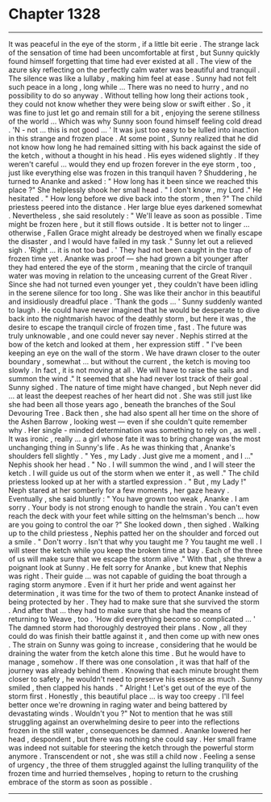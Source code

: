 
# Chapter 1328


---

It was peaceful in the eye of the storm , if a little bit eerie . The strange lack of the sensation of time had been uncomfortable at first , but Sunny quickly found himself forgetting that time had ever existed at all . The view of the azure sky reflecting on the perfectly calm water was beautiful and tranquil . The silence was like a lullaby , making him feel at ease . Sunny had not felt such peace in a long , long while …
There was no need to hurry , and no possibility to do so anyway . Without telling how long their actions took , they could not know whether they were being slow or swift either . So , it was fine to just let go and remain still for a bit , enjoying the serene stillness of the world …
Which was why Sunny soon found himself feeling cold dread . 'N - not … this is not good … '
It was just too easy to be lulled into inaction in this strange and frozen place . At some point , Sunny realized that he did not know how long he had remained sitting with his back against the side of the ketch , without a thought in his head . His eyes widened slightly . If they weren't careful … would they end up frozen forever in the eye storm , too , just like everything else was frozen in this tranquil haven ?
Shuddering , he turned to Ananke and asked :
" How long has it been since we reached this place ?"
She helplessly shook her small head . " I don't know , my Lord ."
He hesitated . " How long before we dive back into the storm , then ?"
The child priestess peered into the distance . Her large blue eyes darkened somewhat . Nevertheless , she said resolutely :
" We'll leave as soon as possible . Time might be frozen here , but it still flows outside . It is better not to linger … otherwise , Fallen Grace might already be destroyed when we finally escape the disaster , and I would have failed in my task ."
Sunny let out a relieved sigh . 'Right … it is not too bad . '
They had not been caught in the trap of frozen time yet . Ananke was proof — she had grown a bit younger after they had entered the eye of the storm , meaning that the circle of tranquil water was moving in relation to the unceasing current of the Great River . Since she had not turned even younger yet , they couldn't have been idling in the serene silence for too long . She was like their anchor in this beautiful and insidiously dreadful place . 'Thank the gods … '
Sunny suddenly wanted to laugh . He could have never imagined that he would be desperate to dive back into the nightmarish havoc of the deathly storm , but here it was , the desire to escape the tranquil circle of frozen time , fast . The future was truly unknowable , and one could never say never . Nephis stirred at the bow of the ketch and looked at them , her expression stiff . " I've been keeping an eye on the wall of the storm . We have drawn closer to the outer boundary , somewhat … but without the current , the ketch is moving too slowly . In fact , it is not moving at all . We will have to raise the sails and summon the wind ."
It seemed that she had never lost track of their goal . Sunny sighed . The nature of time might have changed , but Neph never did … at least the deepest reaches of her heart did not . She was still just like she had been all those years ago , beneath the branches of the Soul Devouring Tree . Back then , she had also spent all her time on the shore of the Ashen Barrow , looking west — even if she couldn't quite remember why .
Her single - minded determination was something to rely on , as well .
It was ironic , really … a girl whose fate it was to bring change was the most unchanging thing in Sunny's life . As he was thinking that , Ananke's shoulders fell slightly . " Yes , my Lady . Just give me a moment , and I …"
Nephis shook her head . " No . I will summon the wind , and I will steer the ketch . I will guide us out of the storm when we enter it , as well ."
The child priestess looked up at her with a startled expression . " But , my Lady !"
Neph stared at her somberly for a few moments , her gaze heavy . Eventually , she said bluntly :
" You have grown too weak , Ananke . I am sorry . Your body is not strong enough to handle the strain . You can't even reach the deck with your feet while sitting on the helmsman's bench … how are you going to control the oar ?"
She looked down , then sighed . Walking up to the child priestess , Nephis patted her on the shoulder and forced out a smile . " Don't worry . Isn't that why you taught me ? You taught me well . I will steer the ketch while you keep the broken time at bay . Each of the three of us will make sure that we escape the storm alive ."
With that , she threw a poignant look at Sunny . He felt sorry for Ananke , but knew that Nephis was right . Their guide … was not capable of guiding the boat through a raging storm anymore . Even if it hurt her pride and went against her determination , it was time for the two of them to protect Ananke instead of being protected by her . They had to make sure that she survived the storm . And after that … they had to make sure that she had the means of returning to Weave , too . 'How did everything become so complicated … '
The damned storm had thoroughly destroyed their plans . Now , all they could do was finish their battle against it , and then come up with new ones . The strain on Sunny was going to increase , considering that he would be draining the water from the ketch alone this time . But he would have to manage , somehow . If there was one consolation , it was that half of the journey was already behind them . Knowing that each minute brought them closer to safety , he wouldn't need to preserve his essence as much . Sunny smiled , then clapped his hands . " Alright ! Let's get out of the eye of the storm first . Honestly , this beautiful place … is way too creepy . I'll feel better once we're drowning in raging water and being battered by devastating winds . Wouldn't you ?"
Not to mention that he was still struggling against an overwhelming desire to peer into the reflections frozen in the still water , consequences be damned .
Ananke lowered her head , despondent , but there was nothing she could say . Her small frame was indeed not suitable for steering the ketch through the powerful storm anymore . Transcendent or not , she was still a child now . Feeling a sense of urgency , the three of them struggled against the lulling tranquility of the frozen time and hurried themselves , hoping to return to the crushing embrace of the storm as soon as possible .

---


